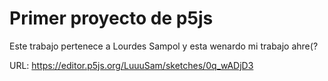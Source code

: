 # Primer proyecto de p5js

Este trabajo pertenece a Lourdes Sampol y esta wenardo mi trabajo ahre(?

URL: https://editor.p5js.org/LuuuSam/sketches/0q_wADjD3
